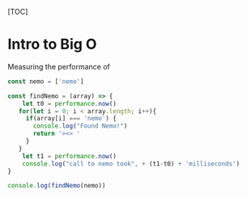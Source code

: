[TOC]



# Intro to Big O

Measuring the performance of 

```js
const nemo = ['nemo']

const findNemo = (array) => {
	let t0 = performance.now()
   for(let i = 0; i < array.length; i++){
     if(array[i] === 'nemo') {
       console.log("Found Nemo!")
       return '><> '
     }
   }
    let t1 = performance.now()
    console.log("call to nemo took", + (t1-t0) + 'milliseconds')
}

console.log(findNemo(nemo))
```